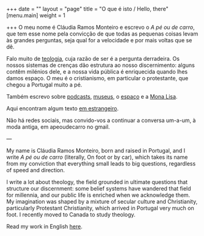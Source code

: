 +++
date = ""
layout = "page"
title = "O que é isto / Hello, there"
[menu.main]
weight = 1

+++
O meu nome é Cláudia Ramos Monteiro e escrevo o _A pé ou de carro_, que tem esse nome pela convicção de que todas as pequenas coisas levam às grandes perguntas, seja qual for a velocidade e por mais voltas que se dê.

Falo muito de [teologia](/blog/teologia), cuja razão de ser é a pergunta derradeira. Os nossos sistemas de crenças dão estrutura ao nosso discernimento: alguns contêm milénios dele, e a nossa vida pública é enriquecida quando lhes damos espaço. O meu é o cristianismo, em particular o protestante, que chegou a Portugal muito a pé.

Também escrevo sobre [podcasts](/blog/podcasts), [museus](/blog/museus/), o [espaço](/blog/espaço/) e a [Mona Lisa](/blog/mona-lisa/).

Aqui encontram algum texto [em estrangeiro](/blog/en-inglés).

Não há redes sociais, mas convido-vos a continuar a conversa um-a-um, à moda antiga, em apeoudecarro no gmail.

—

My name is Cláudia Ramos Monteiro, born and raised in Portugal, and I write _A pé ou de carro_ (literally, On foot or by car), which takes its name from my conviction that everything small leads to big questions, regardless of speed and direction.

I write a lot about theology, the field grounded in ultimate questions that structure our discernment: some belief systems have wandered that field for millennia, and our public life is enriched when we acknowledge them. My imagination was shaped by a mixture of secular culture and Christianity, particularly Protestant Christianity, which arrived in Portugal very much on foot. I recently moved to Canada to study theology.

Read my work in English [here](/blog/en-inglés).
